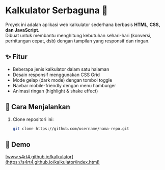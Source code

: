 # Kalkulator Serbaguna 🧮

Proyek ini adalah aplikasi web kalkulator sederhana berbasis **HTML, CSS, dan JavaScript**.  
Dibuat untuk membantu menghitung kebutuhan sehari-hari (konversi, perhitungan cepat, dsb) dengan tampilan yang responsif dan ringan.

## ✨ Fitur
- Beberapa jenis kalkulator dalam satu halaman
- Desain responsif menggunakan CSS Grid
- Mode gelap (dark mode) dengan tombol toggle
- Navbar mobile-friendly dengan menu hamburger
- Animasi ringan (highlight & shake effect)

## 🚀 Cara Menjalankan
1. Clone repositori ini:
   ```bash
   git clone https://github.com/username/nama-repo.git

## 🚀 Demo
[www.s4rt4.github.io/kalkulator](https://s4rt4.github.io/kalkulator/index.html)
